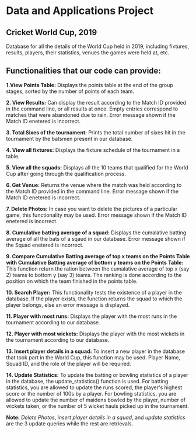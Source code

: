 # Data and Applications Project

## Cricket World Cup, 2019
Database for all the details of the World Cup held in 2019, including fixtures, results, players, their statistics, venues the games were held at, etc. 

## Functionalities that our code can provide:

**1.View Points Table:**
Displays the points table at the end of the group stages, sorted by the number of points of each team.

**2. View Results:**
Can display the result according to the Match ID provided in the command line, or all results at once. Empty entries correspond to matches that were abandoned due to rain. Error message shown if the Match ID enetered is incorrect.

**3. Total Sixes of the tournament:**
Prints the total number of sixes hit in the tournament by the batsmen present in our database.

**4. View all fixtures:**
Displays the fixture schedule of the tournament in a table.

**5. View all the squads:**
Displays all the 10 teams that qualified for the World Cup after going through the qualification process.

**6. Get Venue:**
Returns the venue where the match was held according to the Match ID provided in the command line. Error message shown if the Match ID enetered is incorrect.

**7. Delete Photos:**
In case you want to delete the pictures of a particular game, this functionality may be used. Error message shown if the Match ID enetered is incorrect.

**8. Cumulative batting average of a squad:**
Displays the cumalative batting average of all the bats of a sqaud in our database. Error message shown if the Squad enetered is incorrect.

**9. Compare Cumulative Batting average of top x teams on the Points Table with Cumulative Batting average of bottom y teams on the Points Table:**
This function return the ration between the cumalative average of top x (say 2) teams to bottom y (say 3) teams. The ranking is done according to the position on which the team finished in the points table.

**10. Search Player:**
This functionality tests the existence of a player in the database. If the player exists, the function returns the squad to which the player belongs, else an error message is displayed.

**11. Player with most runs:**
Displays the player with the most runs in the tournament according to our database.

**12. Player with most wickets:**
Displays the player with the most wickets in the tournament according to our database.

**13. Insert player details in a squad:**
To insert a new player in the database that took part in the World Cup, this function may be used. Player Name, Squad ID, and the role of the player will be required.

**14. Update Statistics:**
To update the batting or bowling statistics of a player in the database, the update_statistics() function is used. For batting statistics, you are allowed to update the runs scored, the player's highest score or the number of 100s by a player. For bowling statistics, you are allowed to update the number of maidens bowled by the player, number of wickets taken, or the number of 5 wicket hauls picked up in the tournament.

**Note:** *Delete Photos*, *insert player details in a squad*, and *update statistics* are the 3 update queries while the rest are retrievals. 

